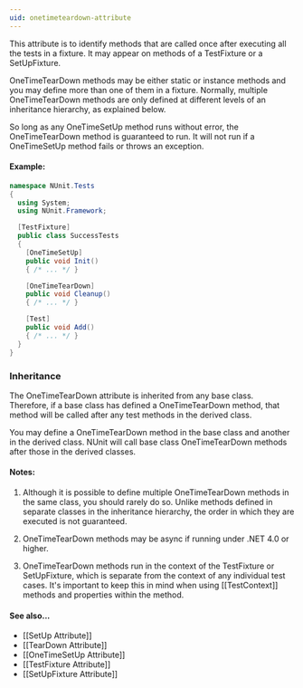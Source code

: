 ```yaml
---
uid: onetimeteardown-attribute
---
```


This attribute is to identify methods that are called once after executing all the tests
in a fixture. It may appear on methods of a TestFixture or a SetUpFixture.

OneTimeTearDown methods may be either static or
instance methods and you may define more than one of them in a fixture.
Normally, multiple OneTimeTearDown methods are only defined at different levels
of an inheritance hierarchy, as explained below.

So long as any OneTimeSetUp method runs without error, the OneTimeTearDown method is
guaranteed to run. It will not run if a OneTimeSetUp method fails or throws an
exception.

#### Example:

```csharp
namespace NUnit.Tests
{
  using System;
  using NUnit.Framework;

  [TestFixture]
  public class SuccessTests
  {
    [OneTimeSetUp]
    public void Init()
    { /* ... */ }

    [OneTimeTearDown]
    public void Cleanup()
    { /* ... */ }

    [Test]
    public void Add()
    { /* ... */ }
  }
}
```

### Inheritance

The OneTimeTearDown attribute is inherited from any base class. Therefore, if a base
class has defined a OneTimeTearDown method, that method will be called
after any test methods in the derived class.

You may define a OneTimeTearDown method
in the base class and another in the derived class. NUnit will call base
class OneTimeTearDown methods after those in the derived classes.

#### Notes:

 1. Although it is possible to define multiple OneTimeTearDown methods
    in the same class, you should rarely do so. Unlike methods defined in
    separate classes in the inheritance hierarchy, the order in which they
    are executed is not guaranteed.

 2. OneTimeTearDown methods may be async if running under .NET 4.0 or higher.

 3. OneTimeTearDown methods run in the context of the TestFixture or SetUpFixture, which is separate from the context of any individual test cases. It's important to keep this in mind when using [[TestContext]] methods and properties within the method.


#### See also...
 * [[SetUp Attribute]]
 * [[TearDown Attribute]]
 * [[OneTimeSetUp Attribute]]
 * [[TestFixture Attribute]]
 * [[SetUpFixture Attribute]]
